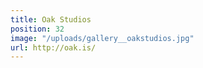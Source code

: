 ```yaml
---
title: Oak Studios
position: 32
image: "/uploads/gallery__oakstudios.jpg"
url: http://oak.is/
---
```


